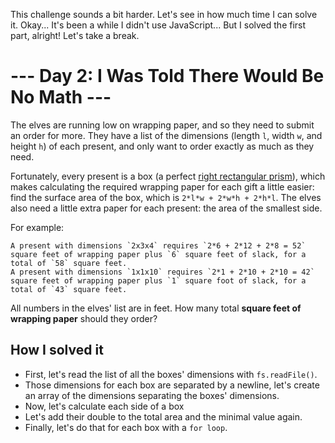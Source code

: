 This challenge sounds a bit harder. Let's see in how much time I can solve it. Okay... It's been a while I didn't use JavaScript... But I solved the first part, alright! Let's take a break.
# --- Day 2: I Was Told There Would Be No Math ---
The elves are running low on wrapping paper, and so they need to submit an order for more. They have a list of the dimensions (length `l`, width `w`, and height `h`) of each present, and only want to order exactly as much as they need.

Fortunately, every present is a box (a perfect [right rectangular prism](https://en.wikipedia.org/wiki/Cuboid#Rectangular_cuboid)), which makes calculating the required wrapping paper for each gift a little easier: find the surface area of the box, which is `2*l*w + 2*w*h + 2*h*l`. The elves also need a little extra paper for each present: the area of the smallest side.

For example:

    A present with dimensions `2x3x4` requires `2*6 + 2*12 + 2*8 = 52` square feet of wrapping paper plus `6` square feet of slack, for a total of `58` square feet.
    A present with dimensions `1x1x10` requires `2*1 + 2*10 + 2*10 = 42` square feet of wrapping paper plus `1` square foot of slack, for a total of `43` square feet.

All numbers in the elves' list are in feet. How many total **square feet of wrapping paper** should they order?

## How I solved it
* First, let's read the list of all the boxes' dimensions with `fs.readFile()`.
* Those dimensions for each box are separated by a newline, let's create an array of the dimensions separating the boxes' dimensions.
* Now, let's calculate each side of a box
* Let's add their double to the total area and the minimal value again.
* Finally, let's do that for each box with a `for loop`.
